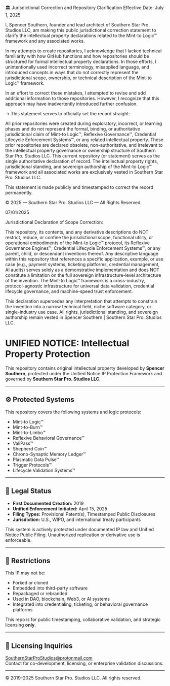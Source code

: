 🏛️ Jurisdictional Correction and Repository Clarification
Effective Date: July 1, 2025

I, Spencer Southern, founder and lead architect of Southern Star Pro. Studios LLC, am making this public jurisdictional correction statement to clarify the intellectual property declarations related to the Mint-to Logic™ framework and any associated works.

In my attempts to create repositories, I acknowledge that I lacked technical familiarity with how GitHub functions and how repositories should be structured for formal intellectual property declarations. In those efforts, I unintentionally used incorrect terminology, misapplied language, and introduced concepts in ways that do not correctly represent the jurisdictional scope, ownership, or technical description of the Mint-to Logic™ framework.

In an effort to correct these mistakes, I attempted to revise and add additional information to those repositories. However, I recognize that this approach may have inadvertently introduced further confusion.

→ This statement serves to officially set the record straight:

All prior repositories were created during exploratory, incorrect, or learning phases and do not represent the formal, binding, or authoritative jurisdictional claim of Mint-to Logic™, Reflexive Governance™, Credential Lifecycle Enforcement Systems™, or any related intellectual property.
These prior repositories are declared obsolete, non-authoritative, and irrelevant to the intellectual property governance or ownership structure of Southern Star Pro. Studios LLC.
This current repository (or statement) serves as the single authoritative declaration of record.
The intellectual property rights, jurisdictional standing, and sovereign authorship of the Mint-to Logic™ framework and all associated works are exclusively vested in Southern Star Pro. Studios LLC.

This statement is made publicly and timestamped to correct the record permanently.

© 2025 — Southern Star Pro. Studios LLC — All Rights Reserved.

07/01/2025

Jurisdictional Declaration of Scope Correction:

This repository, its contents, and any derivative descriptions do NOT restrict, reduce, or confine the jurisdictional scope, functional utility, or operational embodiments of the Mint-to Logic™ protocol, its Reflexive Governance Engines™, Credential Lifecycle Enforcement Systems™, or any parent, child, or descendant inventions thereof. Any descriptive language within this repository that references a specific application, example, or use case (e.g., payment systems, ticketing platforms, credential management, AI audits) serves solely as a demonstrative implementation and does NOT constitute a limitation on the full sovereign infrastructure-level architecture of the invention. The Mint-to Logic™ framework is a cross-industry, protocol-agnostic infrastructure for universal data validation, credential lifecycle governance, and machine-speed trust enforcement.

This declaration supersedes any interpretation that attempts to constrain the invention into a narrow technical field, niche software category, or single-industry use case. All rights, jurisdictional standing, and sovereign authorship remain vested in Spencer Southern | Southern Star Pro. Studios LLC.

# UNIFIED NOTICE: Intellectual Property Protection

This repository contains original intellectual property developed by **Spencer Southern**, protected under the Unified Notice IP Protection Framework and governed by **Southern Star Pro. Studios LLC**.

---

## ⚙️ Protected Systems

This repository covers the following systems and logic protocols:

- Mint-to Logic™  
- Mint-to-Burn™  
- Mint-to-Limbo™  
- Reflexive Behavioral Governance™  
- ValiPass™  
- Shepherd Coin™  
- Chrono-Synaptic Memory Ledger™  
- Plasmatic Data Pulse™  
- Trigger Protocols™  
- Lifecycle Validation Systems™

---

## 🔐 Legal Status

- **First Documented Creation:** 2019  
- **Unified Enforcement Initiated:** April 15, 2025  
- **Filing Types:** Provisional Patent(s), Timestamped Public Disclosures  
- **Jurisdiction:** U.S., WIPO, and international treaty participants

This system is actively protected under documented IP law and Unified Notice Public Filing. Unauthorized replication or derivative use is enforceable.

---

## 🚫 Restrictions

This IP may not be:

- Forked or cloned  
- Embedded into third-party software  
- Repackaged or rebranded  
- Used in DAO, blockchain, Web3, or AI systems  
- Integrated into credentialing, ticketing, or behavioral governance platforms

This repo is for public timestamping, collaborative validation, and strategic licensing **only**.

---

## 📩 Licensing Inquiries

SouthernStarProStudios@protonmail.com  
Contact for co-development, licensing, or enterprise validation discussions.

---

© 2019–2025 Southern Star Pro. Studios LLC. All rights reserved.
